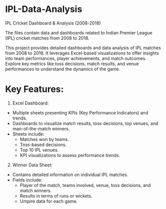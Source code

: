 # IPL-Data-Analysis
IPL Cricket Dashboard & Analysis (2008-2018)

The files contain data and dashboards related to Indian Premier League (IPL) cricket matches from 2008 to 2018.

This project provides detailed dashboards and data analysis of IPL matches from 2008 to 2018. It leverages Excel-based visualizations to offer insights into team performances, player achievements, and match outcomes. Explore key metrics like toss decisions, match results, and venue performances to understand the dynamics of the game.

# Key Features:
1) Excel Dashboard:

- Multiple sheets presenting KPIs (Key Performance Indicators) and trends.
- Dashboards to visualize match results, toss decisions, top venues, and man-of-the-match winners.
- Sheets include:
    - Matches won by teams.
    - Toss-based decisions.
    - Top 10 IPL venues.
    - KPI visualizations to assess performance trends.

2) Winner Data Sheet:

- Contains detailed information on individual IPL matches.
- Fields include:
    - Player of the match, teams involved, venue, toss decisions, and match winners.
    - Results in terms of runs or wickets.
    - Umpire data for each game.
